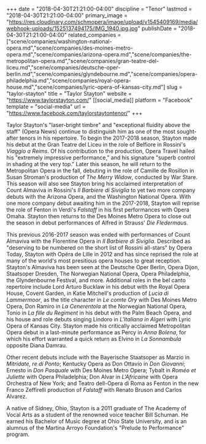 +++
date = "2018-04-30T21:21:00-04:00"
discipline = "Tenor"
lastmod = "2018-04-30T21:21:00-04:00"
primary_image = "https://res.cloudinary.com/schmopera/image/upload/v1545409169/media/webhook-uploads/1525137494175/IMG_1940.jpg.jpg"
publishDate = "2018-04-30T21:21:00-04:00"
related_companies = ["scene/companies/washington-national-opera.md","scene/companies/des-moines-metro-opera.md","scene/companies/arizona-opera.md","scene/companies/the-metropolitan-opera.md","scene/companies/gran-teatre-del-liceu.md","scene/companies/deutsche-oper-berlin.md","scene/companies/glyndebourne.md","scene/companies/opera-philadelphia.md","scene/companies/royal-opera-house.md","scene/companies/lyric-opera-of-kansas-city.md"]
slug = "taylor-stayton"
title = "Taylor Stayton"
website = "https://www.taylorstayton.com/"
[[social_media]]
platform = "Facebook"
template = "social-media"
url = "https://www.facebook.com/taylorstaytontenor/"
+++

Taylor Stayton's "laser-bright timbre" and "exceptional fluidity above the staff" (Opera News) continue to distinguish him as one of the most sought-after tenors in his repertoire. To begin the 2017-2018 season, Stayton made his debut at the Gran Teatre del Liceu in the role of Belfiore in Rossini's *Viaggio a Reims*. Of his contribution to the production, Opera Travel hailed his "extremely impressive performance," and his signature "superb control in shading at the very top." Later this season, he will return to the Metropolitan Opera in the fall, debuting in the role of Camille de Rosillon in Susan Stroman's production of *The Merry Widow*, conducted by War Stare. This season will also see Stayton bring his acclaimed interpretation of Count Almaviva in Rossini's *Il Barbiere di Siviglia* to yet two more company debuts with the Arizona Opera, and the Washington National Opera. With one more company debut awaiting him in the 2017-2018, Stayton will reprise the role of Fenton in Verdi's *Falstaff* in his first performances with Opera Omaha. Stayton then returns to the Des Moines Metro Opera to close out the season in debut performances of Alfred in Strauss' *Die Fledermaus*.

This previous 2016-2017 season was ended with performances of Count Almaviva with the Florentine Opera in *Il Barbiere di Siviglia*. Described as "deserving to be numbered on the short list of Rossini all-stars" by Opera Today, Stayton with Opéra de Lille in 2012 and has since reprised the role at many of the world's most presitious opera houses to great reception. Stayton's Almaviva has been seen at the Deutsche Oper Berlin, Opera Dijon, Staatsoper Dresden, The Norwegian National Opera, Opera Philadelphia, the Glyndenbourne Festival, and more. Additional roles in the bel canto repertoire include Lord Arturo Bucklaw in his debut with the Royal Opera House, Covent Garden, in Katie Mitchell's production of *Lucia di Lammermoor*, as the title character in *Le comte Ory* with Des Moines Metro Opera, Don Ramiro in *La Cenerentola* at the Norwegian National Opera, Tonio in *La fille du Regiment* in his debut with the Palm Beach Opera, and his house and role debuts singing Lindoro in *L'Italiana in Algeri* with Lyric Opera of Kansas City. Stayton made his critically acclaimed Metropolitan Opera debut in a last-minute performance as Percy in *Anna Bolena*, for which his effort warranted a quick return as Elvino in *La Sonnambula* opposite Diana Damrau. 

Other recent debuts include with the Bayerische Staatsoper as Marzio in *Mitridate, re di Ponto*; Kentucky Opera as Don Ottavio in *Don Giovanni*; Ernesto in *Don Pasquale* with Des Moines Metro Opera; Tybalt in *Roméo et Juliette* with Opera Philadelphia; Don Alvar in *L'Africaine* with Opera Orchestra of New York; and Teatro dell-Opera di Roma as Fenton in the new Franco Zeffirelli production of *Falstaff* with Renato Bruson and Carlos Alvarez.

A native of Sidney, Ohio, Stayton is a 2011 graduate of The Academy of Vocal Arts as a student of the renowned voice teacher Bill Schuman. He earned his Bachelor of Music degree at Ohio State University, and is an alumnus of the Martina Arroyo Foundation's "Prelude to Performance" program. 
